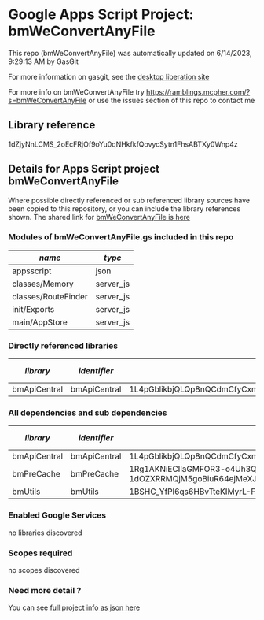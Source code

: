 # Google Apps Script Project: bmWeConvertAnyFile
This repo (bmWeConvertAnyFile) was automatically updated on 6/14/2023, 9:29:13 AM by GasGit

For more information on gasgit, see the [desktop liberation site](https://ramblings.mcpher.com/drive-sdk-and-github/migrategasgit/ "desktop liberation")

For more info on bmWeConvertAnyFile try https://ramblings.mcpher.com/?s=bmWeConvertAnyFile or use the issues section of this repo to contact me
## Library reference
1dZjyNnLCMS_2oEcFRjOf9oYu0qNHkfkfQovycSytn1FhsABTXy0Wnp4z


## Details for Apps Script project bmWeConvertAnyFile
Where possible directly referenced or sub referenced library sources have been copied to this repository, or you can include the library references shown. 
The shared link for [bmWeConvertAnyFile is here](https://script.google.com/d/1dZjyNnLCMS_2oEcFRjOf9oYu0qNHkfkfQovycSytn1FhsABTXy0Wnp4z/edit?usp=sharing "open in the GAS IDE")

### Modules of bmWeConvertAnyFile.gs included in this repo
*name*|*type*
--- | --- 
appsscript| json
classes/Memory| server_js
classes/RouteFinder| server_js
init/Exports| server_js
main/AppStore| server_js
### Directly referenced libraries
*library*|*identifier*|*key*|*version*|*dev mode*|*source*|
--- | --- | --- | --- | --- | --- 
bmApiCentral| bmApiCentral|1L4pGblikbjQLQp8nQCdmCfyCxmF3MIShzsK8yy_mJ9_2YMdanXQA75vI|3|no|[here](libraries/bmApiCentral "library source")
### All dependencies and sub dependencies
*library*|*identifier*|*key*|*version*|*dev mode*|*source*|
--- | --- | --- | --- | --- | --- 
bmApiCentral| bmApiCentral|1L4pGblikbjQLQp8nQCdmCfyCxmF3MIShzsK8yy_mJ9_2YMdanXQA75vI|3|no|[here](libraries/bmApiCentral "library source")
bmPreCache| bmPreCache|1Rg1AKNiECIlaGMFOR3-o4Uh3QNCdU-1dOZXRRMQjM5goBiuR64ejMeXJ|10|no|[here](libraries/bmPreCache "library source")
bmUtils| bmUtils|1BSHC_YfPl6qs6HBvTteKIMyrL-FiuyEpKNGjS_szDb2PXEYUebddkgVR|2|no|[here](libraries/bmUtils "library source")
### Enabled Google Services
no libraries discovered
### Scopes required
no scopes discovered
### Need more detail ?
You can see [full project info as json here](info.json)
